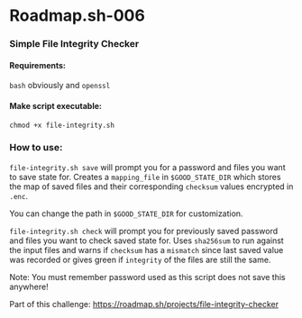 # Roadmap.sh-006
### Simple File Integrity Checker

#### Requirements:

```bash``` obviously and ```openssl```

#### Make script executable:

```chmod +x file-integrity.sh```

### How to use:

```file-integrity.sh save```
will prompt you for a password and files you want to save state for. Creates a ```mapping_file``` in ```$GOOD_STATE_DIR``` which stores the map of saved files and their corresponding ```checksum``` values encrypted in ```.enc```. 

You can change the path in ```$GOOD_STATE_DIR``` for customization.


```file-integrity.sh check```
will prompt you for previously saved password and files you want to check saved state for.
Uses ```sha256sum``` to run against the input files and warns if ```checksum``` has a ```mismatch``` since last saved value was recorded or gives green if ```integrity``` of the files are still the same.

Note: You must remember password used as this script does not save this anywhere!


Part of this challenge: https://roadmap.sh/projects/file-integrity-checker
